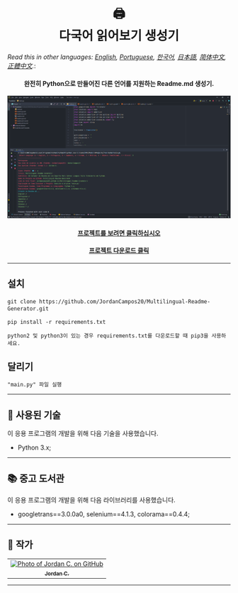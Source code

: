 <h1 align="center">
  🖨<br>다국어 읽어보기 생성기
</h1>

*Read this in other languages: [English](readme.md), [Portuguese](readme.pt.md), [한국어](readme.ko.md), [日本語](readme.ja.md), [简体中文](readme.zh-cn.md), [正體中文](readme.zh-tw.md).*: 

<h4 align="center">
  완전히 Python으로 만들어진 다른 언어를 지원하는 Readme.md 생성기.
</h4>

<p align="center"><img src="Images/preview.png" alt="프로젝트 미리보기"></p>

<h4 align="center"><a href="https://jordancampos20.github.io/Multilingual-Readme-Generator/">프로젝트를 보려면 클릭하십시오</a></h4>
<h4 align="center"><a href="https://github.com/JordanCampos20/Multilingual-Readme-Generator/archive/refs/heads/main.zip">프로젝트 다운로드 클릭</a></h4>

---

## 설치
```
git clone https://github.com/JordanCampos20/Multilingual-Readme-Generator.git
```
```
pip install -r requirements.txt
```

```
python2 및 python3이 있는 경우 requirements.txt를 다운로드할 때 pip3을 사용하세요.
```

## 달리기

```
"main.py" 파일 실행
```

---

## 💼 사용된 기술
이 응용 프로그램의 개발을 위해 다음 기술을 사용했습니다.

- Python 3.x;

---

## 📚 중고 도서관
이 응용 프로그램의 개발을 위해 다음 라이브러리를 사용했습니다.

- googletrans==3.0.0a0, selenium==4.1.3, colorama==0.4.4;

---

## 🦄 작가<br>
<table>
  <tr>
    <td align="center">
      <a href="https://github.com/JordanCampos20">
        <img src="https://avatars.githubusercontent.com/u/85715358?v=4" width="100px;" alt="Photo of Jordan C. on GitHub"/><br>
        <sub>
          <b>Jordan C.</b>
        </sub>
      </a>
    </td>
  </tr>
</table>

---
